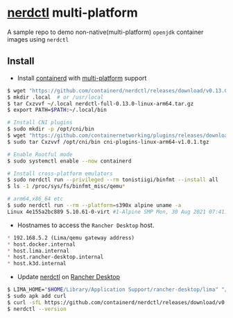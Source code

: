 # [nerdctl][2] multi-platform
 A sample repo to demo non-native(multi-platform) `openjdk` container images using `nerdctl`






## Install

 - Install [containerd][0] with [multi-platform][1] support
 
```bash
$ wget "https://github.com/containerd/nerdctl/releases/download/v0.13.0/nerdctl-full-0.13.0-linux-arm64.tar.gz"
$ mkdir .local  # or /usr/local
$ tar Cxzvvf ~/.local nerdctl-full-0.13.0-linux-arm64.tar.gz
$ export PATH=$PATH:~/.local/bin

# Install CNI plugins
$ sudo mkdir -p /opt/cni/bin
$ wget "https://github.com/containernetworking/plugins/releases/download/v1.0.1/cni-plugins-linux-arm64-v1.0.1.tgz"
$ sudo tar Cxzvvf /opt/cni/bin cni-plugins-linux-arm64-v1.0.1.tgz

# Enable Rootful mode
$ sudo systemctl enable --now containerd

# Install cross-platform emulators
$ sudo nerdctl run --privileged --rm tonistiigi/binfmt --install all
$ ls -1 /proc/sys/fs/binfmt_misc/qemu*

# arm64,x86_64 etc
$ sudo nerdctl run --rm --platform=s390x alpine uname -a
Linux 4e155a2bc889 5.10.61-0-virt #1-Alpine SMP Mon, 30 Aug 2021 07:41:25 UTC s390x Linux
```
 
 - Hostnames to access the `Rancher Desktop` host.

```markdown
* 192.168.5.2 (Lima/qemu gateway address)
* host.docker.internal  
* host.lima.internal
* host.rancher-desktop.internal
* host.k3d.internal
```
 - Update [nerdctl][2] on [Rancher Desktop][3]

```bash
$ LIMA_HOME="$HOME/Library/Application Support/rancher-desktop/lima" "/Applications/Rancher Desktop.app/Contents/Resources/resources/darwin/lima/bin/limactl" shell 0
$ sudo apk add curl
$ curl -sfL https://github.com/containerd/nerdctl/releases/download/v0.13.0/nerdctl-0.13.0-linux-amd64.tar.gz | sudo tar xz -C /usr/local/bin -f -
$ nerdctl --version
```


[0]: https://github.com/containerd/containerd
[1]: https://github.com/containerd/nerdctl/blob/master/docs/multi-platform.md
[2]: https://github.com/containerd/nerdctl
[3]: https://github.com/rancher-sandbox/rancher-desktop